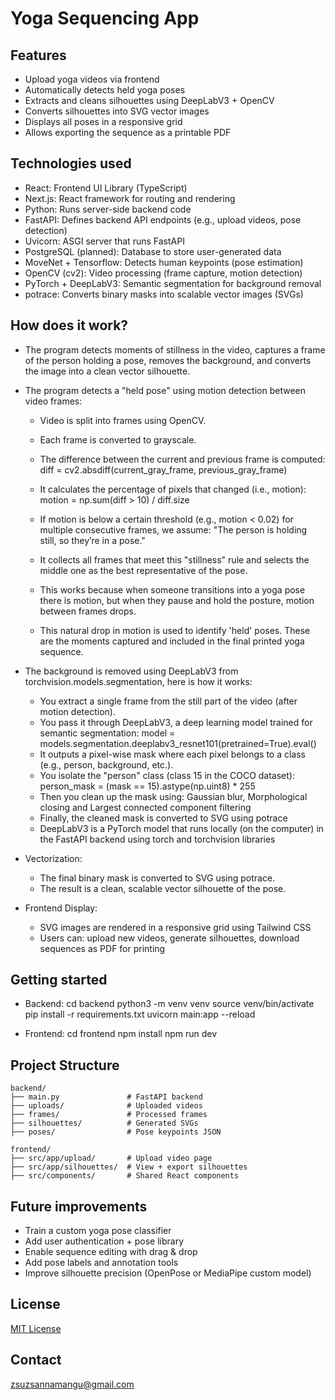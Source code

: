 # Yoga Sequencing App

## Features
- Upload yoga videos via frontend
- Automatically detects held yoga poses
- Extracts and cleans silhouettes using DeepLabV3 + OpenCV
- Converts silhouettes into SVG vector images
- Displays all poses in a responsive grid
- Allows exporting the sequence as a printable PDF

## Technologies used
- React:                    Frontend UI Library (TypeScript)
- Next.js:                  React framework for routing and rendering
- Python:	                Runs server-side backend code
- FastAPI:	                Defines backend API endpoints (e.g., upload videos, pose detection)
- Uvicorn:	                ASGI server that runs FastAPI
- PostgreSQL (planned):     Database to store user-generated data
- MoveNet + Tensorflow:     Detects human keypoints (pose estimation)
- OpenCV (cv2):             Video processing (frame capture, motion detection)
- PyTorch + DeepLabV3:      Semantic segmentation for background removal
- potrace:                  Converts binary masks into scalable vector images (SVGs)

## How does it work?
- The program detects moments of stillness in the video, captures a frame of the person holding a pose, removes the background, and converts the image into a clean vector silhouette.

- The program detects a "held pose" using motion detection between video frames:
    - Video is split into frames using OpenCV.
    - Each frame is converted to grayscale.
    - The difference between the current and previous frame is computed: diff = cv2.absdiff(current_gray_frame, previous_gray_frame)
    - It calculates the percentage of pixels that changed (i.e., motion): motion = np.sum(diff > 10) / diff.size
    - If motion is below a certain threshold (e.g., motion < 0.02) for multiple consecutive frames, we assume: "The person is holding still, so they’re in a pose."
    - It collects all frames that meet this "stillness" rule and selects the middle one as the best representative of the pose.
    
    - This works because when someone transitions into a yoga pose there is motion, but when they pause and hold the posture, motion between frames drops.
    - This natural drop in motion is used to identify 'held' poses. These are the moments captured and included in the final printed yoga sequence.

- The background is removed using DeepLabV3 from torchvision.models.segmentation, here is how it works:
    - You extract a single frame from the still part of the video (after motion detection).
    - You pass it through DeepLabV3, a deep learning model trained for semantic segmentation: model = models.segmentation.deeplabv3_resnet101(pretrained=True).eval()
    - It outputs a pixel-wise mask where each pixel belongs to a class (e.g., person, background, etc.).
    - You isolate the "person" class (class 15 in the COCO dataset): person_mask = (mask == 15).astype(np.uint8) * 255
    - Then you clean up the mask using: Gaussian blur, Morphological closing and Largest connected component filtering
    - Finally, the cleaned mask is converted to SVG using potrace
    - DeepLabV3 is a PyTorch model that runs locally (on the computer) in the FastAPI backend using torch and torchvision libraries

- Vectorization:
    - The final binary mask is converted to SVG using potrace.
    - The result is a clean, scalable vector silhouette of the pose.

- Frontend Display:
    - SVG images are rendered in a responsive grid using Tailwind CSS
    - Users can: upload new videos, generate silhouettes, download sequences as PDF for printing

## Getting started
- Backend:
    cd backend
    python3 -m venv venv
    source venv/bin/activate
    pip install -r requirements.txt
    uvicorn main:app --reload

- Frontend:
    cd frontend
    npm install
    npm run dev

## Project Structure
    backend/
    ├── main.py               # FastAPI backend
    ├── uploads/              # Uploaded videos
    ├── frames/               # Processed frames
    ├── silhouettes/          # Generated SVGs
    ├── poses/                # Pose keypoints JSON

    frontend/
    ├── src/app/upload/       # Upload video page
    ├── src/app/silhouettes/  # View + export silhouettes
    ├── src/components/       # Shared React components

## Future improvements
- Train a custom yoga pose classifier
- Add user authentication + pose library
- Enable sequence editing with drag & drop
- Add pose labels and annotation tools
- Improve silhouette precision (OpenPose or MediaPipe custom model)

## License
[MIT License](LICENSE)

## Contact
zsuzsannamangu@gmail.com